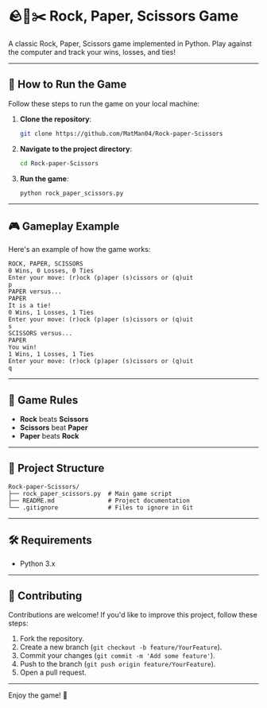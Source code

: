 # 🪨📄✂️ Rock, Paper, Scissors Game

A classic Rock, Paper, Scissors game implemented in Python. Play against the computer and track your wins, losses, and ties!

---

## 🚀 How to Run the Game

Follow these steps to run the game on your local machine:

1. **Clone the repository**:
   ```bash
   git clone https://github.com/MatMan04/Rock-paper-Scissors
   ```

2. **Navigate to the project directory**:
   ```bash
   cd Rock-paper-Scissors
   ```

3. **Run the game**:
   ```bash
   python rock_paper_scissors.py
   ```

---

## 🎮 Gameplay Example

Here's an example of how the game works:

```
ROCK, PAPER, SCISSORS
0 Wins, 0 Losses, 0 Ties
Enter your move: (r)ock (p)aper (s)cissors or (q)uit
p
PAPER versus...
PAPER
It is a tie!
0 Wins, 1 Losses, 1 Ties
Enter your move: (r)ock (p)aper (s)cissors or (q)uit
s
SCISSORS versus...
PAPER
You win!
1 Wins, 1 Losses, 1 Ties
Enter your move: (r)ock (p)aper (s)cissors or (q)uit
q
```

---

## 📜 Game Rules

- **Rock** beats **Scissors**
- **Scissors** beat **Paper**
- **Paper** beats **Rock**

---

## 📂 Project Structure

```
Rock-paper-Scissors/
├── rock_paper_scissors.py  # Main game script
├── README.md               # Project documentation
└── .gitignore              # Files to ignore in Git
```

---

## 🛠️ Requirements

- Python 3.x

---

## 🤝 Contributing

Contributions are welcome! If you'd like to improve this project, follow these steps:

1. Fork the repository.
2. Create a new branch (`git checkout -b feature/YourFeature`).
3. Commit your changes (`git commit -m 'Add some feature'`).
4. Push to the branch (`git push origin feature/YourFeature`).
5. Open a pull request.
---

Enjoy the game! 🎉
